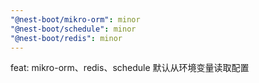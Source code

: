 ```yaml
---
"@nest-boot/mikro-orm": minor
"@nest-boot/schedule": minor
"@nest-boot/redis": minor
---
```


feat: mikro-orm、redis、schedule 默认从环境变量读取配置
